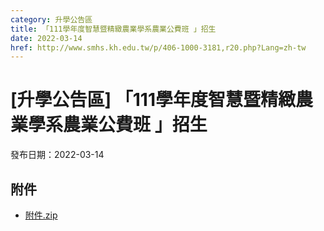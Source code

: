 ```yaml
---
category: 升學公告區
title: 「111學年度智慧暨精緻農業學系農業公費班 」招生
date: 2022-03-14
href: http://www.smhs.kh.edu.tw/p/406-1000-3181,r20.php?Lang=zh-tw
---
```


# [升學公告區] 「111學年度智慧暨精緻農業學系農業公費班 」招生

發布日期：2022-03-14



## 附件

- [附件.zip](https://www.smhs.kh.edu.tw/app/index.php?Action=downloadfile&file=WVhSMFlXTm9MemMzTDNCMFlWOHlPVFV6WHpVM05qazRPVEZmTWpZeE5EQXVlbWx3&fname=DGGGROTSYWQO41XX50LKSWHGRK30OOLKDGUWTSKK4125MLVWKPROVTPOUSSSPKPO)
